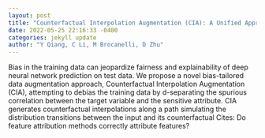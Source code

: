 ```yaml
--- 
layout: post 
title: "Counterfactual Interpolation Augmentation (CIA): A Unified Approach to Enhance Fairness and Explainability of DNN" 
date: 2022-05-25 22:16:33 -0400 
categories: jekyll update 
author: "Y Qiang, C Li, M Brocanelli, D Zhu" 
--- 
```

Bias in the training data can jeopardize fairness and explainability of deep neural network prediction on test data. We propose a novel bias-tailored data augmentation approach, Counterfactual Interpolation Augmentation (CIA), attempting to debias the training data by d-separating the spurious correlation between the target variable and the sensitive attribute. CIA generates counterfactual interpolations along a path simulating the distribution transitions between the input and its counterfactual Cites: Do feature attribution methods correctly attribute features?